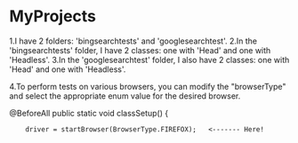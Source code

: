 # MyProjects

1.I have 2 folders: 'bingsearchtests' and 'googlesearchtest'.
2.In the 'bingsearchtests' folder, I have 2 classes: one with 'Head' and one with 'Headless'.
3.In the 'googlesearchtest' folder, I also have 2 classes: one with 'Head' and one with 'Headless'.

4.To perform tests on various browsers, you can modify the "browserType" and
 select the appropriate enum value for the desired browser.

 @BeforeAll
    public static void classSetup() {

        driver = startBrowser(BrowserType.FIREFOX);   <------- Here!